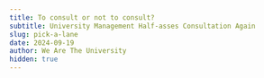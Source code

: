 ```yaml
---
title: To consult or not to consult?
subtitle: University Management Half-asses Consultation Again
slug: pick-a-lane
date: 2024-09-19
author: We Are The University
hidden: true
---
```

